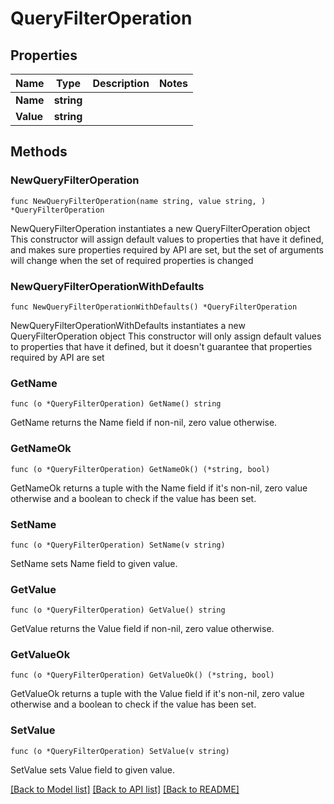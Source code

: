 # QueryFilterOperation

## Properties

Name | Type | Description | Notes
------------ | ------------- | ------------- | -------------
**Name** | **string** |  | 
**Value** | **string** |  | 

## Methods

### NewQueryFilterOperation

`func NewQueryFilterOperation(name string, value string, ) *QueryFilterOperation`

NewQueryFilterOperation instantiates a new QueryFilterOperation object
This constructor will assign default values to properties that have it defined,
and makes sure properties required by API are set, but the set of arguments
will change when the set of required properties is changed

### NewQueryFilterOperationWithDefaults

`func NewQueryFilterOperationWithDefaults() *QueryFilterOperation`

NewQueryFilterOperationWithDefaults instantiates a new QueryFilterOperation object
This constructor will only assign default values to properties that have it defined,
but it doesn't guarantee that properties required by API are set

### GetName

`func (o *QueryFilterOperation) GetName() string`

GetName returns the Name field if non-nil, zero value otherwise.

### GetNameOk

`func (o *QueryFilterOperation) GetNameOk() (*string, bool)`

GetNameOk returns a tuple with the Name field if it's non-nil, zero value otherwise
and a boolean to check if the value has been set.

### SetName

`func (o *QueryFilterOperation) SetName(v string)`

SetName sets Name field to given value.


### GetValue

`func (o *QueryFilterOperation) GetValue() string`

GetValue returns the Value field if non-nil, zero value otherwise.

### GetValueOk

`func (o *QueryFilterOperation) GetValueOk() (*string, bool)`

GetValueOk returns a tuple with the Value field if it's non-nil, zero value otherwise
and a boolean to check if the value has been set.

### SetValue

`func (o *QueryFilterOperation) SetValue(v string)`

SetValue sets Value field to given value.



[[Back to Model list]](../README.md#documentation-for-models) [[Back to API list]](../README.md#documentation-for-api-endpoints) [[Back to README]](../README.md)


